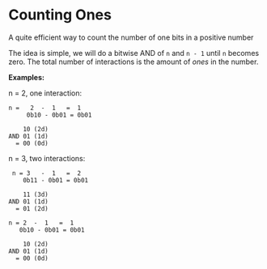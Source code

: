Counting Ones
======================

A quite efficient way to count the number of one bits in a positive number

The idea is simple, we will do a bitwise AND of `n` and `n - 1` until `n` becomes zero.
The total number of interactions is the amount of *ones* in the number.

**Examples:**

n = 2, one interaction:
```
n =   2  -  1   =  1
     0b10 - 0b01 = 0b01

    10 (2d)
AND 01 (1d)
  = 00 (0d)

```

n = 3, two interactions:
```
 n = 3   -  1   =  2
    0b11 - 0b01 = 0b01

    11 (3d)
AND 01 (1d)
  = 01 (2d)

n = 2  -  1   =  1
   0b10 - 0b01 = 0b01

    10 (2d)
AND 01 (1d)
  = 00 (0d)

```

